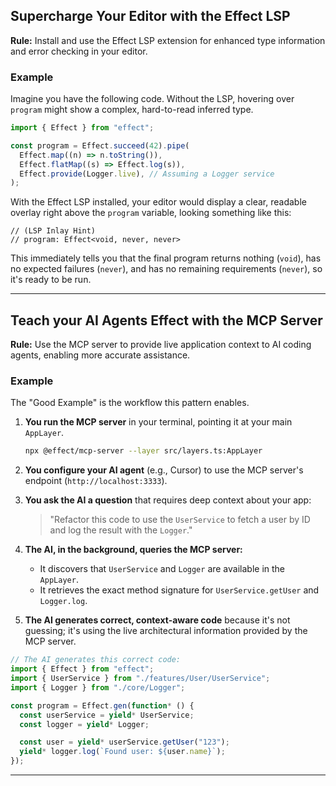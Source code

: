 ## Supercharge Your Editor with the Effect LSP
**Rule:** Install and use the Effect LSP extension for enhanced type information and error checking in your editor.

### Example
Imagine you have the following code. Without the LSP, hovering over `program` might show a complex, hard-to-read inferred type.

```typescript
import { Effect } from "effect";

const program = Effect.succeed(42).pipe(
  Effect.map((n) => n.toString()),
  Effect.flatMap((s) => Effect.log(s)),
  Effect.provide(Logger.live), // Assuming a Logger service
);
```

With the Effect LSP installed, your editor would display a clear, readable overlay right above the `program` variable, looking something like this:

```
// (LSP Inlay Hint)
// program: Effect<void, never, never>
```

This immediately tells you that the final program returns nothing (`void`), has no expected failures (`never`), and has no remaining requirements (`never`), so it's ready to be run.

---

## Teach your AI Agents Effect with the MCP Server
**Rule:** Use the MCP server to provide live application context to AI coding agents, enabling more accurate assistance.

### Example
The "Good Example" is the workflow this pattern enables.

1.  **You run the MCP server** in your terminal, pointing it at your main `AppLayer`.
    ```bash
    npx @effect/mcp-server --layer src/layers.ts:AppLayer
    ```

2.  **You configure your AI agent** (e.g., Cursor) to use the MCP server's endpoint (`http://localhost:3333`).

3.  **You ask the AI a question** that requires deep context about your app:
    > "Refactor this code to use the `UserService` to fetch a user by ID and log the result with the `Logger`."

4.  **The AI, in the background, queries the MCP server:**
    -   It discovers that `UserService` and `Logger` are available in the `AppLayer`.
    -   It retrieves the exact method signature for `UserService.getUser` and `Logger.log`.

5.  **The AI generates correct, context-aware code** because it's not guessing; it's using the live architectural information provided by the MCP server.

```typescript
// The AI generates this correct code:
import { Effect } from "effect";
import { UserService } from "./features/User/UserService";
import { Logger } from "./core/Logger";

const program = Effect.gen(function* () {
  const userService = yield* UserService;
  const logger = yield* Logger;

  const user = yield* userService.getUser("123");
  yield* logger.log(`Found user: ${user.name}`);
});
```

---